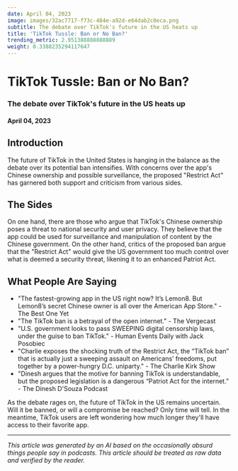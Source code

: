 ```yaml
---
date: April 04, 2023
image: images/32ac7717-f73c-484e-a92d-e64dab2c0eca.png
subtitle: The debate over TikTok's future in the US heats up
title: 'TikTok Tussle: Ban or No Ban?'
trending_metric: 2.951388888888889
weight: 0.3388235294117647
---
```

# TikTok Tussle: Ban or No Ban?
### The debate over TikTok's future in the US heats up
#### April 04, 2023

## Introduction
The future of TikTok in the United States is hanging in the balance as the debate over its potential ban intensifies. With concerns over the app's Chinese ownership and possible surveillance, the proposed "Restrict Act" has garnered both support and criticism from various sides.

## The Sides
On one hand, there are those who argue that TikTok's Chinese ownership poses a threat to national security and user privacy. They believe that the app could be used for surveillance and manipulation of content by the Chinese government. On the other hand, critics of the proposed ban argue that the "Restrict Act" would give the US government too much control over what is deemed a security threat, likening it to an enhanced Patriot Act.

## What People Are Saying
- "The fastest-growing app in the US right now? It’s Lemon8. But Lemon8’s secret Chinese owner is all over the American App Store." - The Best One Yet
- "The TikTok ban is a betrayal of the open internet." - The Vergecast
- "U.S. government looks to pass SWEEPING digital censorship laws, under the guise to ban TikTok." - Human Events Daily with Jack Posobiec
- "Charlie exposes the shocking truth of the Restrict Act, the “TikTok ban” that is actually just a sweeping assault on Americans’ freedoms, put together by a power-hungry D.C. uniparty." - The Charlie Kirk Show
- "Dinesh argues that the motive for banning TikTok is understandable, but the proposed legislation is a dangerous “Patriot Act for the internet.” - The Dinesh D'Souza Podcast

As the debate rages on, the future of TikTok in the US remains uncertain. Will it be banned, or will a compromise be reached? Only time will tell. In the meantime, TikTok users are left wondering how much longer they'll have access to their favorite app.

 --- 

*This article was generated by an AI based on the occasionally absurd things people say in podcasts. This article should be treated as raw data and verified by the reader.*
